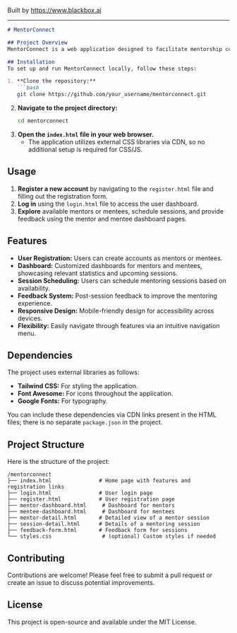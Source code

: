 
Built by https://www.blackbox.ai

---

```markdown
# MentorConnect

## Project Overview
MentorConnect is a web application designed to facilitate mentorship connections. It allows users to register as either mentors or mentees, navigate through a user-friendly interface, and schedule mentoring sessions seamlessly. The application emphasizes learning through expert guidance, offering features such as flexible scheduling, an intuitive feedback system, and user dashboards for both mentors and mentees.

## Installation
To set up and run MentorConnect locally, follow these steps:

1. **Clone the repository:**
   ```bash
   git clone https://github.com/your_username/mentorconnect.git
   ```
2. **Navigate to the project directory:**
   ```bash
   cd mentorconnect
   ```
3. **Open the `index.html` file in your web browser.**
   - The application utilizes external CSS libraries via CDN, so no additional setup is required for CSS/JS.

## Usage
1. **Register a new account** by navigating to the `register.html` file and filling out the registration form.
2. **Log in** using the `login.html` file to access the user dashboard.
3. **Explore** available mentors or mentees, schedule sessions, and provide feedback using the mentor and mentee dashboard pages.

## Features
- **User Registration:** Users can create accounts as mentors or mentees.
- **Dashboard:** Customized dashboards for mentors and mentees, showcasing relevant statistics and upcoming sessions.
- **Session Scheduling:** Users can schedule mentoring sessions based on availability.
- **Feedback System:** Post-session feedback to improve the mentoring experience.
- **Responsive Design:** Mobile-friendly design for accessibility across devices.
- **Flexibility:** Easily navigate through features via an intuitive navigation menu.

## Dependencies
The project uses external libraries as follows:
- **Tailwind CSS:** For styling the application.
- **Font Awesome:** For icons throughout the application.
- **Google Fonts:** For typography.

You can include these dependencies via CDN links present in the HTML files; there is no separate `package.json` in the project.

## Project Structure
Here is the structure of the project:

```
/mentorconnect
├── index.html               # Home page with features and registration links
├── login.html               # User login page
├── register.html            # User registration page
├── mentor-dashboard.html     # Dashboard for mentors
├── mentee-dashboard.html     # Dashboard for mentees
├── mentor-detail.html       # Detailed view of a mentor session
├── session-detail.html      # Details of a mentoring session
├── feedback-form.html       # Feedback form for sessions
└── styles.css                # (optional) Custom styles if needed
```

## Contributing
Contributions are welcome! Please feel free to submit a pull request or create an issue to discuss potential improvements.

## License
This project is open-source and available under the MIT License.
```